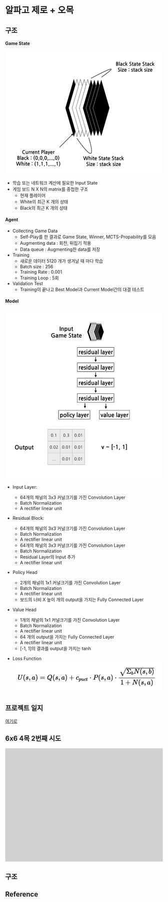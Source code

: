 # 알파고 제로 + 오목

## 구조
#### Game State
![state](https://github.com/Jhyeok-lee/alphago/blob/develop/img/state.png)
- 학습 또는 네트워크 계산에 필요한 Input State
- 게임 보드 N X N의 matrix를 중첩한 구조
	- 현재 플레이어
	- White의 최근 K 개의 상태
	- Black의 최근 K 개의 상태

#### Agent
- Collecting Game Data
	- Self-Play를 한 결과로 Game State, Winner, MCTS-Propability를 모음
	- Augmenting data : 회전, 뒤집기 적용
	- Data queue : Augmenting한 data를 저장
- Training
	- 새로운 데이터 5120 개가 생겨날 때 마다 학습
	- Batch size : 256
	- Training Rate : 0.001
	- Training Loop : 5회
- Validation Test
	- Training이 끝나고 Best Model과 Current Model간의 대결 테스트

#### Model
![model](https://github.com/Jhyeok-lee/alphago/blob/develop/img/model.png)
- Input Layer:
	- 64개의 채널의 3x3 커널크기를 가진 Convolution Layer
	- Batch Normalization
	- A rectifier linear unit

- Residual Block:
	- 64개의 채널의 3x3 커널크기를 가진 Convolution Layer
	- Batch Normalization
	- A rectifier linear unit
	- 64개의 채널의 3x3 커널크기를 가진 Convolution Layer
	- Batch Normalization
	- Residual Layer의 Input 추가
	- A rectifier linear unit

- Policy Head
	- 2개의 채널의 1x1 커널크기를 가진 Convolution Layer
	- Batch Normalization
	- A rectifier linear unit
	- 보드의 너비 X 높이 개의 output을 가지는 Fully Connected Layer

- Value Head
	- 1개의 채널의 1x1 커널크기를 가진 Convolution Layer
	- Batch Normalization
	- A rectifier linear unit
	- 64 개의 output을 가지는 Fully Connected Layer
	- A rectifier linear unit
	- [-1, 1]의 결과를 output을 가지는 tanh

- Loss Function
![loss](https://github.com/Jhyeok-lee/alphago/blob/develop/img/cost_function.png)

## 프로젝트 일지
[여기로](https://github.com/Jhyeok-lee/alphago/blob/develop/memo.md)

## 6x6 4목 2번째 시도
![66_2](https://github.com/Jhyeok-lee/alphago/blob/develop/img/66_2.gif)

## 구조

## Reference